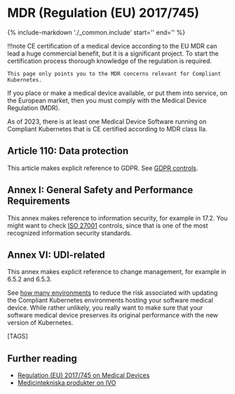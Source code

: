 # MDR (Regulation (EU) 2017/745)

{%
   include-markdown './_common.include'
   start='<!--legal-disclaimer-start-->'
   end='<!--legal-disclaimer-end-->'
%}

!!!note
    CE certification of a medical device according to the EU MDR can lead a huge commercial benefit, but it is a significant project.
    To start the certification process thorough knowledge of the regulation is required.

    This page only points you to the MDR concerns relevant for Compliant Kubernetes.

If you place or make a medical device available, or put them into service, on the European market, then you must comply with the Medical Device Regulation (MDR).

As of 2023, there is at least one Medical Device Software running on Compliant Kubernetes that is CE certified according to MDR class IIa.

## Article 110: Data protection

This article makes explicit reference to GDPR. See [GDPR controls](gdpr.md).

## Annex I: General Safety and Performance Requirements

This annex makes reference to information security, for example in 17.2.
You might want to check [ISO 27001](iso-27001.md) controls, since that is one of the most recognized information security standards.

## Annex VI: UDI-related

This annex makes explicit reference to change management, for example in 6.5.2 and 6.5.3.

See [how many environments](../../user-guide/how-many-environments.md) to reduce the risk associated with updating the Compliant Kubernetes environments hosting your software medical device.
While rather unlikely, you really want to make sure that your software medical device preserves its original performance with the new version of Kubernetes.

[TAGS]

## Further reading

* [Regulation (EU) 2017/745 on Medical Devices](https://eur-lex.europa.eu/eli/reg/2017/745/2023-03-20)
* [Medicintekniska produkter on IVO](https://www.ivo.se/vard-omsorgsgivare/anmal-handelse-lamna-underrattelse/medicintekniska-produkter/)

